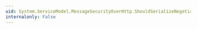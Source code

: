 ```yaml
---
uid: System.ServiceModel.MessageSecurityOverHttp.ShouldSerializeNegotiateServiceCredential
internalonly: False
---
```


